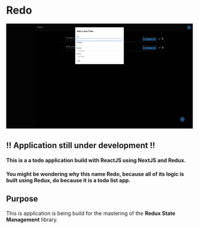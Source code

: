 # Redo

<img src="./.Github/redo.png" />

## **!! Application still under development !!**

#### This is a a todo application build with ReactJS using NextJS and Redux.

#### You might be wondering why this name **Redo**, because all of its logic is built using **Redux**, do because it is a todo list app.

## Purpose

This is application is being build for the mastering of the **Redux State Management** library.